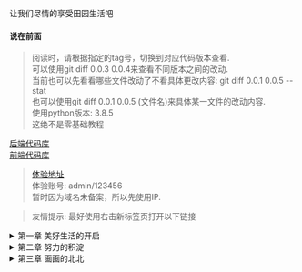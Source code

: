 让我们尽情的享受田园生活吧


#### 说在前面

> 阅读时，请根据指定的tag号，切换到对应代码版本查看.  
> 可以使用git diff 0.0.3 0.0.4来查看不同版本之间的改动.  
> 当前也可以先看看哪些文件改动了不看具体更改内容: git diff 0.0.1 0.0.5 --stat  
> 也可以使用git diff 0.0.1 0.0.5 (文件名)来具体某一文件的改动内容.  
> 使用python版本: 3.8.5  
> 这绝不是零基础教程  

[后端代码库](https://github.com/bxxfighting/rurality)  
[前端代码库](https://github.com/bxxfighting/enjoy)  

> [体验地址](http://39.105.71.60)  
> 体验账号: admin/123456  
> 暂时因为域名未备案，所以先使用IP.  

> 友情提示: 最好使用右击新标签页打开以下链接  

<details>
<summary>第一章 美好生活的开启</summary>
<pre><code>
<a target="_blank" href="https://github.com/bxxfighting/rurality/blob/master/how/to/do/1/1.md">第一节 开启美好生活</a>
<a target="_blank" href="https://github.com/bxxfighting/rurality/blob/master/how/to/do/1/2.md">第二节 增加常用的工具方法</a>
<a target="_blank" href="https://github.com/bxxfighting/rurality/blob/master/how/to/do/1/3.md">第三节 增加基础错误及基础类型校验</a>
<a target="_blank" href="https://github.com/bxxfighting/rurality/blob/master/how/to/do/1/4.md">第四节 根据自己的需求删减django中间件及apps</a>
<a target="_blank" href="https://github.com/bxxfighting/rurality/blob/master/how/to/do/1/5.md">第五节 定制自己的基础model</a>
<a target="_blank" href="https://github.com/bxxfighting/rurality/blob/master/how/to/do/1/6.md">第六节 定制自己的基础api</a>
<a target="_blank" href="https://github.com/bxxfighting/rurality/blob/master/how/to/do/1/7.md">第七节 增加依赖管理</a>
<a target="_blank" href="https://github.com/bxxfighting/rurality/blob/master/how/to/do/1/8.md">第八节 定义用户model</a>
<a target="_blank" href="https://github.com/bxxfighting/rurality/blob/master/how/to/do/1/9.md">第九节 角色与部门</a>
<a target="_blank" href="https://github.com/bxxfighting/rurality/blob/master/how/to/do/1/10.md">第十节 模块与权限</a>
<a target="_blank" href="https://github.com/bxxfighting/rurality/blob/master/how/to/do/1/11.md">第十一节 基础操作model对象方法</a>
<a target="_blank" href="https://github.com/bxxfighting/rurality/blob/master/how/to/do/1/12.md">第十二节 配置数据库</a>
<a target="_blank" href="https://github.com/bxxfighting/rurality/blob/master/how/to/do/1/13.md">第十三节 跨域配置</a>
<a target="_blank" href="https://github.com/bxxfighting/rurality/blob/master/how/to/do/1/14.md">第十四节 创建超级管理员账号</a>
<a target="_blank" href="https://github.com/bxxfighting/rurality/blob/master/how/to/do/1/15.md">第十五节 运行服务(gunicorn)</a>
<a target="_blank" href="https://github.com/bxxfighting/rurality/blob/master/how/to/do/1/16.md">第十六节 第一个接口：登录</a>
</code></pre>
</details>

<details>
<summary>第二章 努力的积淀</summary>
<pre><code>
<a target="_blank" href="https://github.com/bxxfighting/enjoy/blob/master/how/to/do/1.md">第一节 开辟新战场</a>
<a target="_blank" href="https://github.com/bxxfighting/rurality/blob/master/how/to/do/2/1.md">第二节 模块基础接口</a>
<a target="_blank" href="https://github.com/bxxfighting/rurality/blob/master/how/to/do/2/2.md">第三节 权限基础接口</a>
<a target="_blank" href="https://github.com/bxxfighting/rurality/blob/master/how/to/do/2/3.md">第四节 部门基础接口</a>
<a target="_blank" href="https://github.com/bxxfighting/rurality/blob/master/how/to/do/2/4.md">第五节 角色基础接口</a>
<a target="_blank" href="https://github.com/bxxfighting/rurality/blob/master/how/to/do/2/5.md">第六节 用户基础接口</a>
<a target="_blank" href="https://github.com/bxxfighting/rurality/blob/master/how/to/do/2/6.md">第七节 接口并发请求锁</a>
<a target="_blank" href="https://github.com/bxxfighting/rurality/blob/master/how/to/do/2/7.md">第八节 完善所有接口的并发处理</a>
<a target="_blank" href="https://github.com/bxxfighting/rurality/blob/master/how/to/do/2/8.md">第九节 用户\角色\模块\部门\权限关联关系接口</a>
</code></pre>
</details>
<details>
<summary>第三章 画画的北北</summary>
<pre><code>
<a target="_blank" href="https://github.com/bxxfighting/rurality/blob/master/how/to/do/3/1.md">第一节 前后开工</a>
<a target="_blank" href="https://github.com/bxxfighting/rurality/blob/master/how/to/do/3/2.md">第二节 写一个mod模块玩玩</a>
<a target="_blank" href="https://github.com/bxxfighting/rurality/blob/master/how/to/do/3/3.md">第三节 是时候展示复制粘贴的魅力了</a>
<a target="_blank" href="https://github.com/bxxfighting/rurality/blob/master/how/to/do/3/4.md">第四节 继续感受复制粘贴的强大</a>
<a target="_blank" href="https://github.com/bxxfighting/rurality/blob/master/how/to/do/3/5.md">第五节 无规矩不成方圆</a>
<a target="_blank" href="https://github.com/bxxfighting/rurality/blob/master/how/to/do/3/6.md">第六节 整点实际的</a>
<a target="_blank" href="https://github.com/bxxfighting/rurality/blob/master/how/to/do/3/7.md">第七节 啥系统都得有任务</a>
<a target="_blank" href="https://github.com/bxxfighting/rurality/blob/master/how/to/do/3/8.md">第八节 总得有日志吧?</a>
</code></pre>
</details>
